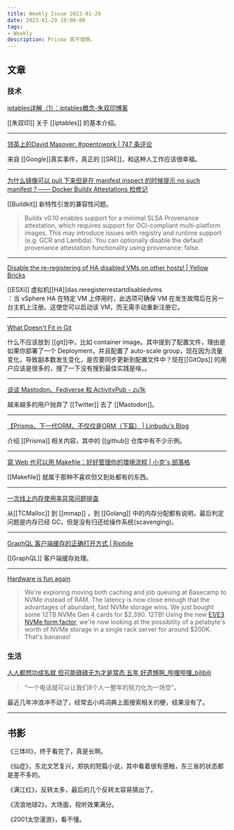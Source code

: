 ```yaml
---
title: Weekly Issue 2023-01-29
date: 2023-01-29 19:00:00
tags:
- Weekly
description: Prisma 真不错啊。
---
```



## 文章

### 技术

[iptables详解（1）：iptables概念-朱双印博客](https://www.zsythink.net/archives/1199)   

[[朱双印]] 关于 [[iptables]] 的基本介绍。

---

[领英上的David Masover: #opentowork | 747 条评论](https://www.linkedin.com/posts/david-masover-253a597_opentowork-activity-7023167482353881089-zI0U/)    

来自 [[Google]]真实事件，真正的 [[SRE]]，和这种人工作应该很幸福。

---

[为什么镜像可以 pull 下来但是在 manifest inspect 的时候提示 no such manifest？—— Docker Buildx Attestations 检修记](https://nova.moe/docker-attestation/)    

[[Buildkit]] 新特性引发的兼容性问题。     
> Buildx v0.10 enables support for a minimal SLSA Provenance attestation, which requires support for OCI-compliant multi-platform images. This may introduce issues with registry and runtime support (e.g. GCR and Lambda). You can optionally disable the default provenance attestation functionality using provenance: false.

---

[Disable the re-registering of HA disabled VMs on other hosts! | Yellow Bricks](https://www.yellow-bricks.com/2023/01/24/disable-the-re-registering-of-ha-disabled-vms-on-other-hosts/)     

[[ESXi]] 虚拟机[[HA]]das.reregisterrestartdisabledvms	
：当 vSphere HA 在特定 VM 上停用时，此选项可确保 VM 在发生故障后在另一台主机上注册。这使您可以启动该 VM，而无需手动重新注册它。

---

[What Doesn't Fit in Git](https://matt-rickard.com/what-doesnt-fit-in-git)

什么不应该放到 [[git]]中，比如 container image。其中提到了配置文件，理由是如果你部署了一个 Deployment，并且配置了 auto-scale group，现在因为流量变化，导致副本数发生变化，是否要同步更新到配置文件中？现在[[GitOps]] 的用户应该是很多的，搜了一下没有搜到最佳实践是啥。。

---

[谈谈 Mastodon、Fediverse 和 ActivityPub - zu1k](https://zu1k.com/posts/tutorials/p2p/fediverse/)

越来越多的用户抛弃了 [[Twitter]] 去了 [[Mastodon]]。

---

[【Prisma，下一代ORM，不仅仅是ORM（下篇） | Linbudu's Blog](https://linbudu.top/prisma-02)    

介绍 [[Prisma]] 相关内容，其中的 [[github]] 仓库中有不少示例。

---

[寫 Web 也可以用 Makefile：好好管理你的環境流程 | 小克's 部落格](https://blog.goodjack.tw/2023/01/use-makefile-to-manage-workflows-for-web-projects.html)

[[Makefile]] 就属于那种不喜欢但又到处都有的东西。

---

[一次线上内存使用率异常问题排查](https://fanlv.fun/2022/06/02/golang-pprof-mem/)

从[[TCMalloc]] 到 [[mmap]] ，到 [[Golang]] 中的内存分配都有说明，最后判定问题是内存已经 GC，但是没有归还给操作系统(scavenging)。

---

[GraphQL 客户端缓存的正确打开方式 | Riptide](http://www.myriptide.com/smart-cache-cn/)   

[[GraphQL]] 客户端缓存处理。

---

[Hardware is fun again](https://world.hey.com/dhh/hardware-is-fun-again-b819d0b4)

> We're exploring moving both caching and job queuing at Basecamp to NVMe instead of RAM. The latency is now close enough that the advantages of abundant, fast NVMe storage wins. We just bought some 12TB NVMe Gen 4 cards for $2,390. 12TB! Using the new [E1/E3 NVMe form factor](https://www.servethehome.com/e1-and-e3-edsff-to-take-over-from-m-2-and-2-5-in-ssds-kioxia/), we're now looking at the possibility of a petabyte's worth of NVMe storage in a single rack server for around $200K. That's bananas!


### 生活


[人人都想功成名就 但可能碌碌无为才是常态 五年 好遗憾啊_哔哩哔哩_bilibili](https://www.bilibili.com/video/BV16Y4y1o7nj/)    

> “一个电话就可以让我们8个人一整年的努力化为一场空”。

最近几年冲浪冲不动了，经常去小鸡词典上面搜索相关的梗，结果没有了。

---



## 书影


《三体Ⅲ》，终于看完了，真是长啊。

《仙症》，东北文艺复兴，郑执的短篇小说，其中看着很有感触，东三省的状态都是差不多的。

《满江红》，反转太多，最后的几个反转太容易猜出了。

《流浪地球2》，大场面，视听效果满分。

《2001太空漫游》，看不懂。


